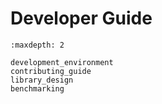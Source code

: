 # Developer Guide

```{toctree}
:maxdepth: 2

development_environment
contributing_guide
library_design
benchmarking
